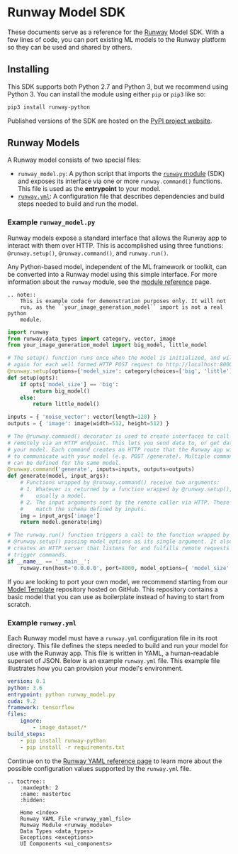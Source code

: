 # Runway Model SDK

These documents serve as a reference for the [Runway](https://runwayml.com) Model SDK. With a few lines of code, you can port existing ML models to the Runway platform so they can be used and shared by others.

## Installing

This SDK supports both Python 2.7 and Python 3, but we recommend using Python 3. You can install the module using either `pip` or `pip3` like so:

```bash
pip3 install runway-python
```

Published versions of the SDK are hosted on the [PyPI project website](https://pypi.org/project/runway-python/).

## Runway Models

A Runway model consists of two special files:

- `runway_model.py`: A python script that imports the [`runway` module](runway_module.html) (SDK) and exposes its interface via one or more `runway.command()` functions. This file is used as the **entrypoint** to your model.
- [`runway.yml`](runway_yaml_file.html): A configuration file that describes dependencies and build steps needed to build and run the model.

### Example `runway_model.py`

Runway models expose a standard interface that allows the Runway app to interact with them over HTTP. This is accomplished using three functions: `@runway.setup()`, `@runway.command()`, and `runway.run()`.

Any Python-based model, independent of the ML framework or toolkit, can be converted into a Runway model using this simple interface. For more information about the `runway` module, see the [module reference](runway_module.html) page.

```eval_rst
.. note::
    This is example code for demonstration purposes only. It will not
    run, as the ``your_image_generation_model`` import is not a real python
    module.
```

```python
import runway
from runway.data_types import category, vector, image
from your_image_generation_model import big_model, little_model

# The setup() function runs once when the model is initialized, and will run
# again for each well formed HTTP POST request to http://localhost:8000/setup.
@runway.setup(options={'model_size': category(choices=['big', 'little'])})
def setup(opts):
    if opts['model_size'] == 'big':
        return big_model()
    else:
        return little_model()

inputs = { 'noise_vector': vector(length=128) }
outputs = { 'image': image(width=512, height=512) }

# The @runway.command() decorator is used to create interfaces to call functions
# remotely via an HTTP endpoint. This lets you send data to, or get data from,
# your model. Each command creates an HTTP route that the Runway app will use
# to communicate with your model (e.g. POST /generate). Multiple commands
# can be defined for the same model.
@runway.command('generate', inputs=inputs, outputs=outputs)
def generate(model, input_args):
    # Functions wrapped by @runway.command() receive two arguments:
    # 1. Whatever is returned by a function wrapped by @runway.setup(),
    #    usually a model.
    # 2. The input arguments sent by the remote caller via HTTP. These values
    #    match the schema defined by inputs.
    img = input_args['image']
    return model.generate(img)

# The runway.run() function triggers a call to the function wrapped by
# @runway.setup() passing model_options as its single argument. It also
# creates an HTTP server that listens for and fulfills remote requests that
# trigger commands.
if __name__ == '__main__':
    runway.run(host='0.0.0.0', port=8000, model_options={ 'model_size': 'big' })
```

If you are looking to port your own model, we recommend starting from our [Model Template](https://github.com/runwayml/model-template) repository hosted on GitHub. This repository contains a basic model that you can use as boilerplate instead of having to start from scratch.

### Example `runway.yml`

Each Runway model must have a `runway.yml` configuration file in its root directory. This file defines the steps needed to build and run your model for use with the Runway app. This file is written in YAML, a human-readable superset of JSON. Below is an example `runway.yml` file. This example file illustrates how you can provision your model's environment.

```yaml
version: 0.1
python: 3.6
entrypoint: python runway_model.py
cuda: 9.2
framework: tensorflow
files:
    ignore:
        - image_dataset/*
build_steps:
    - pip install runway-python
    - pip install -r requirements.txt
```

Continue on to the [Runway YAML reference page](runway_yaml_file.html) to learn more about the possible configuration values supported by the `runway.yml` file.

<!-- http://www.sphinx-doc.org/en/1.5/markup/toctree.html -->
```eval_rst
.. toctree::
    :maxdepth: 2
    :name: mastertoc
    :hidden:

    Home <index>
    Runway YAML File <runway_yaml_file>
    Runway Module <runway_module>
    Data Types <data_types>
    Exceptions <exceptions>
    UI Components <ui_components>
```
